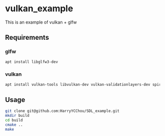 # vulkan_example
This is an example of vulkan + glfw

## Requirements
### glfw
```sh
apt install libglfw3-dev
```
### vulkan
```sh
apt install vulkan-tools libvulkan-dev vulkan-validationlayers-dev spirv-tools
```

## Usage
```sh
git clone git@github.com:HarryYCChou/SDL_example.git
mkdir build
cd build
cmake ..
make
``` 
